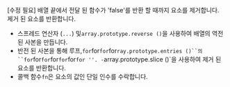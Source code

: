 [수정 필요]
배열 끝에서 전달 된 함수가 'false'를 반환 할 때까지 요소를 제거합니다.
제거 된 요소를 반환합니다.

- 스프레드 연산자 (`...`) 및`array.prototype.reverse ()`을 사용하여 배열의 역전 된 사본을 만듭니다.
- 반전 된 사본을 통해 루프,`for`for`for`for`ray.prototype.entries ()``의``for`for`for`for`for`for`for ''.
-`array.prototype.slice ()`을 사용하여 제거 된 요소를 반환합니다.
- 콜백 함수`fn`은 요소의 값인 단일 인수를 수락합니다.